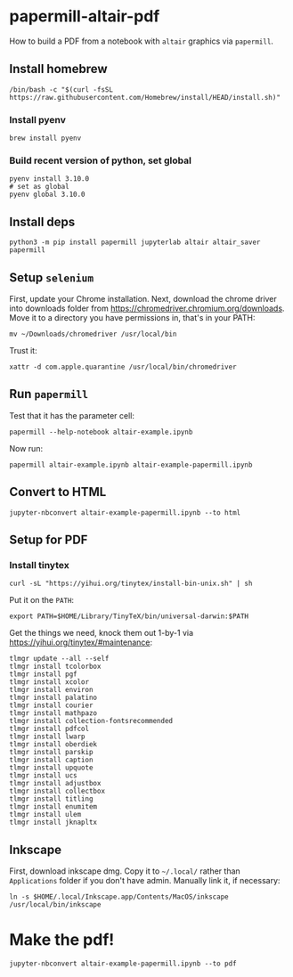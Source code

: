 # papermill-altair-pdf

How to build a PDF from a notebook with `altair` graphics via `papermill`.

## Install homebrew

    /bin/bash -c "$(curl -fsSL https://raw.githubusercontent.com/Homebrew/install/HEAD/install.sh)"

### Install pyenv

    brew install pyenv

### Build recent version of python, set global

    pyenv install 3.10.0
    # set as global
    pyenv global 3.10.0

## Install deps

    python3 -m pip install papermill jupyterlab altair altair_saver papermill

## Setup `selenium`

First, update your Chrome installation.
Next, download the chrome driver into downloads folder from https://chromedriver.chromium.org/downloads.
Move it to a directory you have permissions in, that's in your PATH:

    mv ~/Downloads/chromedriver /usr/local/bin

Trust it:

    xattr -d com.apple.quarantine /usr/local/bin/chromedriver

## Run `papermill`

Test that it has the parameter cell:

    papermill --help-notebook altair-example.ipynb

Now run:

    papermill altair-example.ipynb altair-example-papermill.ipynb

## Convert to HTML

    jupyter-nbconvert altair-example-papermill.ipynb --to html

## Setup for PDF

### Install tinytex

    curl -sL "https://yihui.org/tinytex/install-bin-unix.sh" | sh

Put it on the `PATH`:

    export PATH=$HOME/Library/TinyTeX/bin/universal-darwin:$PATH

Get the things we need, knock them out 1-by-1 via https://yihui.org/tinytex/#maintenance:

    tlmgr update --all --self
    tlmgr install tcolorbox
    tlmgr install pgf
    tlmgr install xcolor
    tlmgr install environ
    tlmgr install palatino
    tlmgr install courier
    tlmgr install mathpazo
    tlmgr install collection-fontsrecommended
    tlmgr install pdfcol
    tlmgr install lwarp
    tlmgr install oberdiek
    tlmgr install parskip
    tlmgr install caption
    tlmgr install upquote
    tlmgr install ucs
    tlmgr install adjustbox
    tlmgr install collectbox
    tlmgr install titling
    tlmgr install enumitem
    tlmgr install ulem
    tlmgr install jknapltx

## Inkscape

First, download inkscape dmg.
Copy it to `~/.local/` rather than `Applications` folder if you don't have admin.
Manually link it, if necessary:

    ln -s $HOME/.local/Inkscape.app/Contents/MacOS/inkscape /usr/local/bin/inkscape

# Make the pdf!

    jupyter-nbconvert altair-example-papermill.ipynb --to pdf